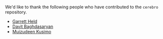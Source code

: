 We'd like to thank the following people who have contributed to the
`cerebro` repository.

- [Garrett Held](https://www.linkedin.com/in/gheld/)
- [Davit Baghdasaryan](https://www.linkedin.com/in/davitb/)
- [Muizudeen Kusimo](https://www.linkedin.com/in/muizudeen-kusimo-9632846b/)